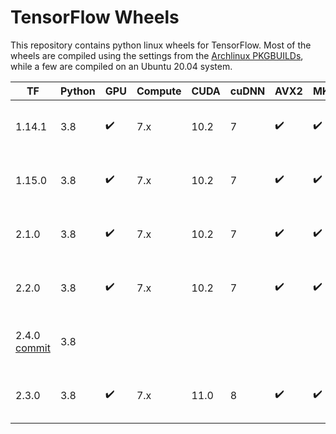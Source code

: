 # TensorFlow Wheels
This repository contains python linux wheels for TensorFlow. Most of the
wheels are compiled using the settings from the
[Archlinux PKGBUILDs](https://github.com/archlinux/svntogit-community/blob/packages/tensorflow/trunk/PKGBUILD),
while a few are compiled on an Ubuntu 20.04 system.

| TF | Python | GPU | Compute | CUDA | cuDNN | AVX2 | MKL | TensorRT | File |
|-|-|-|-|-|-|-|-|-|-|
| 1.14.1 | 3.8 | :heavy_check_mark: | 7.x | 10.2 | 7 | :heavy_check_mark: | :heavy_check_mark: | 6 | [tensorflow_gpu-1.14.1-cp38-cp38-linux_x86_64.whl](https://github.com/agkphysics/tensorflow-wheels/releases/download/tf_1.14.1_gpu_cm7x_cuda102_cudnn7_avx2_mkl_trt6/tensorflow_gpu-1.14.1-cp38-cp38-linux_x86_64.whl) |
| 1.15.0 | 3.8 | :heavy_check_mark: | 7.x | 10.2 | 7 | :heavy_check_mark: | :heavy_check_mark: | 6 | [tensorflow_gpu-1.15.0-cp38-cp38-linux_x86_64.whl](https://github.com/agkphysics/tensorflow-wheels/releases/download/tf_1.15.0_gpu_cm7x_cuda102_cudnn7_avx2_mkl_trt6/tensorflow_gpu-1.15.0-cp38-cp38-linux_x86_64.whl) |
| 2.1.0 | 3.8 | :heavy_check_mark: | 7.x | 10.2 | 7 | :heavy_check_mark: | :heavy_check_mark: | 6 | [tensorflow_gpu-2.1.0-cp38-cp38-linux_x86_64.whl](https://github.com/agkphysics/tensorflow-wheels/releases/download/tf_2.1.0_gpu_cm7x_cuda102_cudnn7_avx2_mkl_trt6/tensorflow_gpu-2.1.0-cp38-cp38-linux_x86_64.whl) |
| 2.2.0 | 3.8 | :heavy_check_mark: | 7.x | 10.2 | 7 | :heavy_check_mark: | :heavy_check_mark: | 7 | [tensorflow-2.2.0-cp38-cp38-linux_x86_64.whl](https://github.com/agkphysics/tensorflow-wheels/releases/download/tf_2.2.0_gpu_cm7x_cuda102_cudnn7_avx2_mkl_trt7/tensorflow-2.2.0-cp38-cp38-linux_x86_64.whl) |
| 2.4.0 [commit](https://github.com/tensorflow/tensorflow/commit/210cf0a0142af9d1bd21a7de82d5dd0afffc6c68) | 3.8 | | | | | | | | [tensorflow_cpu-2.4.0-cp38-cp38-linux_x86_64.whl](https://github.com/agkphysics/tensorflow-wheels/releases/download/tf_2.4.0_nogpu_noavx_nomkl/tensorflow_cpu-2.4.0-cp38-cp38-linux_x86_64.whl) |
| 2.3.0 | 3.8 | :heavy_check_mark: | 7.x | 11.0 | 8 | :heavy_check_mark: | :heavy_check_mark: | 7 | [tensorflow-2.3.0-cp38-cp38-linux_x86_64.whl](https://github.com/agkphysics/tensorflow-wheels/releases/download/tf_2.3.0_gpu_cm7x_cuda110_cudnn8_avx2_mkl_trt7/tensorflow-2.3.0-cp38-cp38-linux_x86_64.whl) |
